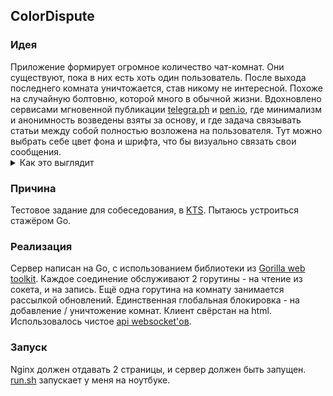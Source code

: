 <h2>ColorDispute</h2>

<h3>Идея</h3>
    Приложение формирует огромное количество чат-комнат. Они существуют, пока в них есть хоть один пользователь.
    После выхода последнего комната уничтожается, став никому не интересной.
    Похоже на случайную болтовню, которой много в обычной жизни.
    Вдохновлено сервисами мгновенной публикации <a href="http://telegra.ph/">telegra.ph</a> и <a href="http://pen.io/">pen.io</a>,
    где минимализм и анонимность возведены взяты за основу, и где задача связывать статьи между собой полностью возложена на пользователя.
    Тут можно выбрать себе цвет фона и шрифта, что бы визуально связать свои сообщения.
    <details>
        <summary>Как это выглядит</summary>
        <img src="/doc/interface_example.jpg" alt="Внешний вид."> 
    </details>
    
<h3>Причина</h3>
    Тестовое задание для собеседования, в <a href="https://ktsstudio.com/">KTS</a>.
    Пытаюсь устроиться стажёром Go.
    
<h3>Реализация</h3>
    Сервер написан на Go, с использованием библиотеки из 
    <a href="https://github.com/gorilla/websocket">Gorilla web toolkit</a>.
    Каждое соединение обслуживают 2 горутины - на чтение из сокета, и на запись.
    Ещё одна горутина на комнату занимается рассылкой обновлений.  
    Единственная глобальная блокировка - на добавление / уничтожение комнат.
    Клиент свёрстан на html. Использовалось чистое <a href="https://learn.javascript.ru/websockets">api websocket'ов</a>.

<h3>Запуск</h3>
    Nginx должен отдавать 2 страницы, и сервер должен быть запущен.
    <a href="https://github.com/OlegSchwann/ColorDispute/blob/master/run.sh">run.sh</a> запускает у меня на ноутбуке.